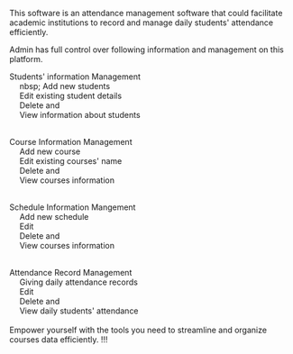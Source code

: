 This software is an attendance management software that could facilitate academic institutions to record and manage daily students' attendance efficiently.<br/>


Admin has full control over following information and management on this platform.<br/>

Students' information Management<br/>
  nbsp; Add new students<br/>
  Edit existing student details<br/>
  Delete and<br/>
  View information about students<br/><br/>


Course Information Management<br/>
  Add new course<br/>
  Edit existing courses' name<br/>
  Delete and<br/>
  View courses information<br/><br/>


Schedule Information Mangement<br/>
  Add new schedule<br/>
  Edit<br/>
  Delete and<br/>
  View courses information<br/><br/>


Attendance Record Management<br/>
  Giving daily attendance records<br/>
  Edit<br/>
  Delete and<br/>
  View daily students' attendance<br/><br/>
Empower yourself with the tools you need to streamline and organize courses data efficiently. !!!<br/>
